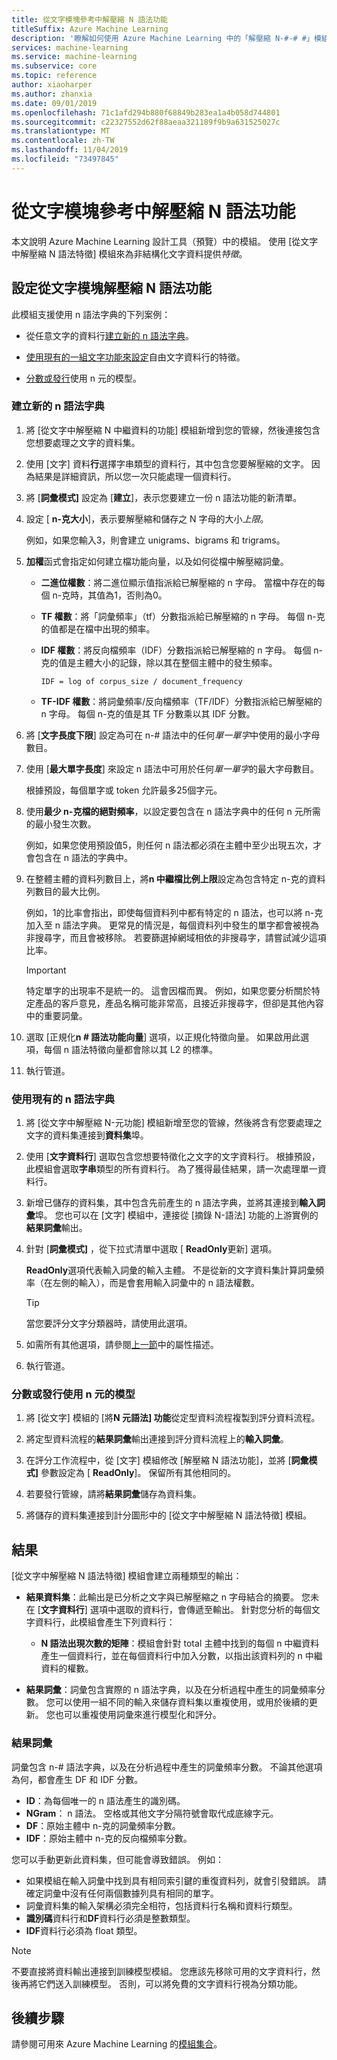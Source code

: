 ```yaml
---
title: 從文字模塊參考中解壓縮 N 語法功能
titleSuffix: Azure Machine Learning
description: '瞭解如何使用 Azure Machine Learning 中的「解壓縮 N-#-# #」模組來為文字資料進行特徵化。'
services: machine-learning
ms.service: machine-learning
ms.subservice: core
ms.topic: reference
author: xiaoharper
ms.author: zhanxia
ms.date: 09/01/2019
ms.openlocfilehash: 71c1afd294b880f68849b283ea1a4b058d744801
ms.sourcegitcommit: c22327552d62f88aeaa321189f9b9a631525027c
ms.translationtype: MT
ms.contentlocale: zh-TW
ms.lasthandoff: 11/04/2019
ms.locfileid: "73497845"
---
```

# <a name="extract-n-gram-features-from-text-module-reference"></a>從文字模塊參考中解壓縮 N 語法功能

本文說明 Azure Machine Learning 設計工具（預覽）中的模組。 使用 [從文字中解壓縮 N 語法特徵] 模組來為非結構化文字資料提供*特徵*。 

## <a name="configuration-of-the-extract-n-gram-features-from-text-module"></a>設定從文字模塊解壓縮 N 語法功能

此模組支援使用 n 語法字典的下列案例：

* 從任意文字的資料行[建立新的 n 語法字典](#create-a-new-n-gram-dictionary)。

* [使用現有的一組文字功能來設定](#use-an-existing-n-gram-dictionary)自由文字資料行的特徵。

* [分數或發行](#score-or-publish-a-model-that-uses-n-grams)使用 n 元的模型。

### <a name="create-a-new-n-gram-dictionary"></a>建立新的 n 語法字典

1.  將 [從文字中解壓縮 N 中繼資料的功能] 模組新增到您的管線，然後連接包含您想要處理之文字的資料集。

1.  使用 [文字] 資料**行**選擇字串類型的資料行，其中包含您要解壓縮的文字。 因為結果是詳細資訊，所以您一次只能處理一個資料行。

1. 將 [**詞彙模式]** 設定為 [**建立**]，表示您要建立一份 n 語法功能的新清單。 

1. 設定 [ **n-克大小**]，表示要解壓縮和儲存之 N 字母的大小*上限*。 

    例如，如果您輸入3，則會建立 unigrams、bigrams 和 trigrams。

1. **加權**函式會指定如何建立檔功能向量，以及如何從檔中解壓縮詞彙。

    * **二進位權數**：將二進位顯示值指派給已解壓縮的 n 字母。 當檔中存在的每個 n-克時，其值為1，否則為0。

    * **TF 權數**：將「詞彙頻率」（tf）分數指派給已解壓縮的 n 字母。 每個 n-克的值都是在檔中出現的頻率。

    * **IDF 權數**：將反向檔頻率（IDF）分數指派給已解壓縮的 n 字母。 每個 n-克的值是主體大小的記錄，除以其在整個主體中的發生頻率。
    
      `IDF = log of corpus_size / document_frequency`
 
    *  **TF-IDF 權數**：將詞彙頻率/反向檔頻率（TF/IDF）分數指派給已解壓縮的 n 字母。 每個 n-克的值是其 TF 分數乘以其 IDF 分數。

1. 將 [**文字長度下限**] 設定為可在 n-# 語法中的任何*單一單字*中使用的最小字母數目。

1. 使用 [**最大單字長度**] 來設定 n 語法中可用於任何*單一單字*的最大字母數目。

    根據預設，每個單字或 token 允許最多25個字元。

1. 使用**最少 n-克檔的絕對頻率**，以設定要包含在 n 語法字典中的任何 n 元所需的最小發生次數。 

    例如，如果您使用預設值5，則任何 n 語法都必須在主體中至少出現五次，才會包含在 n 語法的字典中。 

1.  在整體主體的資料列數目上，將**n 中繼檔比例上限**設定為包含特定 n-克的資料列數目的最大比例。

    例如，1的比率會指出，即使每個資料列中都有特定的 n 語法，也可以將 n-克加入至 n 語法字典。 更常見的情況是，每個資料列中發生的單字都會被視為非搜尋字，而且會被移除。 若要篩選掉網域相依的非搜尋字，請嘗試減少這項比率。

    > [!IMPORTANT]
    > 特定單字的出現率不是統一的。 這會因檔而異。 例如，如果您要分析關於特定產品的客戶意見，產品名稱可能非常高，且接近非搜尋字，但卻是其他內容中的重要詞彙。

1. 選取 [正規化**n # 語法功能向量**] 選項，以正規化特徵向量。 如果啟用此選項，每個 n 語法特徵向量都會除以其 L2 的標準。

1. 執行管道。

### <a name="use-an-existing-n-gram-dictionary"></a>使用現有的 n 語法字典

1.  將 [從文字中解壓縮 N-元功能] 模組新增至您的管線，然後將含有您要處理之文字的資料集連接到**資料集**埠。

1.  使用 [**文字資料行**] 選取包含您想要特徵化之文字的文字資料行。 根據預設，此模組會選取**字串**類型的所有資料行。 為了獲得最佳結果，請一次處理單一資料行。

1. 新增已儲存的資料集，其中包含先前產生的 n 語法字典，並將其連接到**輸入詞彙**埠。 您也可以在 [文字] 模組中，連接從 [摘錄 N-語法] 功能的上游實例的**結果詞彙**輸出。

1. 針對 [**詞彙模式]** ，從下拉式清單中選取 [ **ReadOnly**更新] 選項。

   **ReadOnly**選項代表輸入詞彙的輸入主體。 不是從新的文字資料集計算詞彙頻率（在左側的輸入），而是會套用輸入詞彙中的 n 語法權數。

   > [!TIP]
   > 當您要評分文字分類器時，請使用此選項。

1.  如需所有其他選項，請參閱[上一節](#create-a-new-n-gram-dictionary)中的屬性描述。

1.  執行管道。

### <a name="score-or-publish-a-model-that-uses-n-grams"></a>分數或發行使用 n 元的模型

1.  將 [從文字] 模組的 [將**N 元語法] 功能**從定型資料流程複製到評分資料流程。

1.  將定型資料流程的**結果詞彙**輸出連接到評分資料流程上的**輸入詞彙**。

1.  在評分工作流程中，從 [文字] 模組修改 [解壓縮 N 語法功能]，並將 [**詞彙模式]** 參數設定為 [ **ReadOnly**]。 保留所有其他相同的。

1.  若要發行管線，請將**結果詞彙**儲存為資料集。

1.  將儲存的資料集連接到計分圖形中的 [從文字中解壓縮 N 語法特徵] 模組。

## <a name="results"></a>結果

[從文字中解壓縮 N 語法特徵] 模組會建立兩種類型的輸出： 

* **結果資料集**：此輸出是已分析之文字與已解壓縮之 n 字母結合的摘要。 您未在 [**文字資料行**] 選項中選取的資料行，會傳遞至輸出。 針對您分析的每個文字資料行，此模組會產生下列資料行：

  * **N 語法出現次數的矩陣**：模組會針對 total 主體中找到的每個 n 中繼資料產生一個資料行，並在每個資料行中加入分數，以指出該資料列的 n 中繼資料的權數。 

* **結果詞彙**：詞彙包含實際的 n 語法字典，以及在分析過程中產生的詞彙頻率分數。 您可以使用一組不同的輸入來儲存資料集以重複使用，或用於後續的更新。 您也可以重複使用詞彙來進行模型化和評分。

### <a name="result-vocabulary"></a>結果詞彙

詞彙包含 n-# 語法字典，以及在分析過程中產生的詞彙頻率分數。 不論其他選項為何，都會產生 DF 和 IDF 分數。

+ **ID**：為每個唯一的 n 語法產生的識別碼。
+ **NGram**： n 語法。 空格或其他文字分隔符號會取代成底線字元。
+ **DF**：原始主體中 n-克的詞彙頻率分數。
+ **IDF**：原始主體中 n-克的反向檔頻率分數。

您可以手動更新此資料集，但可能會導致錯誤。 例如：

* 如果模組在輸入詞彙中找到具有相同索引鍵的重復資料列，就會引發錯誤。 請確定詞彙中沒有任何兩個數據列具有相同的單字。
* 詞彙資料集的輸入架構必須完全相符，包括資料行名稱和資料行類型。 
* **識別碼**資料行和**DF**資料行必須是整數類型。 
* **IDF**資料行必須為 float 類型。

> [!Note]
> 不要直接將資料輸出連接到訓練模型模組。 您應該先移除可用的文字資料行，然後再將它們送入訓練模型。 否則，可以將免費的文字資料行視為分類功能。

## <a name="next-steps"></a>後續步驟

請參閱可用來 Azure Machine Learning 的[模組集合](module-reference.md)。
